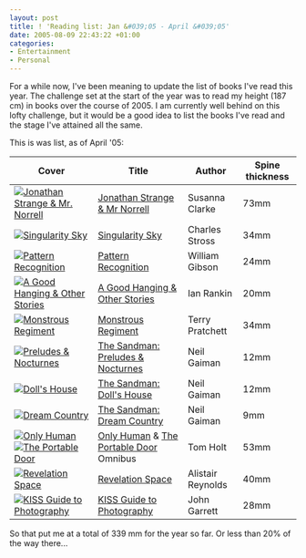 ```yaml
---
layout: post
title: ! 'Reading list: Jan &#039;05 - April &#039;05'
date: 2005-08-09 22:43:22 +01:00
categories:
- Entertainment
- Personal
---
```

For a while now, I've been meaning to update the list of books I've read this year.  The challenge set at the start of the year was to read my height (187 cm) in books over the course of 2005.  I am currently well behind on this lofty challenge, but it would be a good idea to list the books I've read and the stage I've attained all the same.

This is was list, as of April '05:

<table>
<thead><tr>
  <th>Cover</th>
  <th>Title</th>
  <th>Author</th>
  <th>Spine thickness</th>
</tr></thead>
<tbody>
<tr>
<td><a href="http://www.amazon.co.uk/exec/obidos/ASIN/1582344167/mathieoftheen-21"><img src="http://images.amazon.com/images/P/1582344167.01._SCTHUMBZZZ_.jpg" alt="Jonathan Strange &amp; Mr. Norrell" class="centered" /></a></td>
<td><a href="http://www.amazon.co.uk/exec/obidos/ASIN/1582344167/mathieoftheen-21" title="Jonathan Strange &amp; Mr. Norrell">Jonathan Strange &amp; Mr Norrell</a></td>
<td>Susanna Clarke</td>
<td>73mm</td>
</tr>
<tr>
<td><a href="http://www.amazon.co.uk/exec/obidos/ASIN/1841493333/mathieoftheen-21"><img src="http://images-eu.amazon.com/images/P/1841493333.02.THUMBZZZ.jpg" alt="Singularity Sky" class="centered" /></a></td>
<td><a href="http://www.amazon.co.uk/exec/obidos/ASIN/1841493333/mathieoftheen-21">Singularity Sky</a></td>
<td>Charles Stross</td>
<td>34mm</td>
</tr>
<tr>
<td><a href="http://www.amazon.co.uk/exec/obidos/ASIN/0140266143/mathieoftheen-21"><img src="http://images-eu.amazon.com/images/P/0140266143.02.THUMBZZZ.jpg" alt="Pattern Recognition" class="centered" /></a></td>
<td><a href="http://www.amazon.co.uk/exec/obidos/ASIN/0140266143/mathieoftheen-21">Pattern Recognition</a></td>
<td>William Gibson</td>
<td>24mm</td>
</tr>
<tr>
<td><a href="http://www.amazon.co.uk/exec/obidos/ASIN/0752809431/mathieoftheen-21"><img src="http://images-eu.amazon.com/images/P/0752809431.02.THUMBZZZ.jpg" alt="A Good Hanging &amp; Other Stories" class="centered" /></a></td>
<td><a href="http://www.amazon.co.uk/exec/obidos/ASIN/0752809431/mathieoftheen-21">A Good Hanging &amp; Other Stories</a></td>
<td>Ian Rankin</td>
<td>20mm</td>
</tr>
<tr>
<td><a href="http://www.amazon.co.uk/exec/obidos/ASIN/0552149411/mathieoftheen-21"><img src="http://images-eu.amazon.com/images/P/0552149411.02.THUMBZZZ.jpg" alt="Monstrous Regiment" class="centered" /></a></td>
<td><a href="http://www.amazon.co.uk/exec/obidos/ASIN/0552149411/mathieoftheen-21">Monstrous Regiment</a></td>
<td>Terry Pratchett</td>
<td>34mm</td>
</tr>
<tr>
<td><a href="http://www.amazon.co.uk/exec/obidos/ASIN/1852863269/mathieoftheen-21"><img src="http://images-eu.amazon.com/images/P/1852863269.02.THUMBZZZ.jpg" alt="Preludes &amp; Nocturnes" class="centered" /></a></td>
<td><a href="http://www.amazon.co.uk/exec/obidos/ASIN/1852863269/mathieoftheen-21">The Sandman: Preludes &amp; Nocturnes</a></td>
<td>Neil Gaiman</td>
<td>12mm</td>
</tr>
<tr>
<td><a href="http://www.amazon.co.uk/exec/obidos/ASIN/1852862920/mathieoftheen-21"><img src="http://images-eu.amazon.com/images/P/1852862920.02.THUMBZZZ.jpg" alt="Doll's House" class="centered" /></a></td>
<td><a href="http://www.amazon.co.uk/exec/obidos/ASIN/1852862920/mathieoftheen-21">The Sandman: Doll's House</a></td>
<td>Neil Gaiman</td>
<td>12mm</td>
</tr>
<tr>
<td><a href="http://www.amazon.co.uk/exec/obidos/ASIN/1852864419/mathieoftheen-21"><img src="http://images-eu.amazon.com/images/P/1852864419.02.THUMBZZZ.jpg" alt="Dream Country" class="centered" /></a></td>
<td><a href="http://www.amazon.co.uk/exec/obidos/ASIN/1852864419/mathieoftheen-21">The Sandman: Dream Country</a></td>
<td>Neil Gaiman</td>
<td>9mm</td>
</tr>
<tr>
<td><a href="http://www.amazon.co.uk/exec/obidos/ASIN/1857239490/mathieoftheen-21"><img src="http://images-eu.amazon.com/images/P/1857239490.02.THUMBZZZ.jpg" alt="Only Human" class="centered" /></a> <a href="http://www.amazon.co.uk/exec/obidos/ASIN/1841492086/mathieoftheen-21"><img src="http://images-eu.amazon.com/images/P/1841492086.02.THUMBZZZ.jpg" alt="The Portable Door" class="centered" /></a></td>
<td><a href="http://www.amazon.co.uk/exec/obidos/ASIN/1857239490/mathieoftheen-21">Only Human</a> &amp; <a href="http://www.amazon.co.uk/exec/obidos/ASIN/1841492086/mathieoftheen-21">The Portable Door</a> Omnibus</td>
<td>Tom Holt</td>
<td>53mm</td>
</tr>
<tr>
<td><a href="http://www.amazon.co.uk/exec/obidos/ASIN/1857987489/mathieoftheen-21"><img src="http://images-eu.amazon.com/images/P/1857987489.02.THUMBZZZ.jpg" alt="Revelation Space" class="centered" /></a></td>
<td><a href="http://www.amazon.co.uk/exec/obidos/ASIN/1857987489/mathieoftheen-21">Revelation Space</a></td>
<td>Alistair Reynolds</td>
<td>40mm</td>
</tr>
<tr>
<td><a href="http://www.amazon.co.uk/exec/obidos/ASIN/1405301813/mathieoftheen-21"><img src="http://images-eu.amazon.com/images/P/1405301813.02.THUMBZZZ.jpg" alt="KISS Guide to Photography" class="centered" /></a></td>
<td><a href="http://www.amazon.co.uk/exec/obidos/ASIN/1405301813/mathieoftheen-21">KISS Guide to Photography</a></td>
<td>John Garrett</td>
<td>28mm</td>
</tr>
</tbody>
</table>

So that put me at a total of  339 mm for the year so far.  Or less than 20% of the way there...

